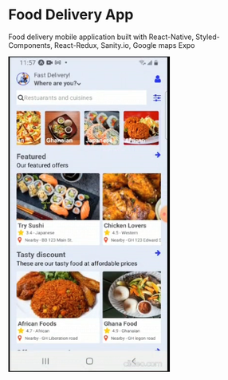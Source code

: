 # Food Delivery App
Food delivery mobile application built with React-Native, Styled-Components, React-Redux, Sanity.io, Google maps Expo

![App](fast_food_delievery.png)

